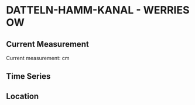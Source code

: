 # DATTELN-HAMM-KANAL - WERRIES OW

## Current Measurement

Current measurement: <Value topic="rivers/pegel-online/DHK/WERRIES_OW/measurementValue"/> cm

## Time Series

<TimeSeries topic="rivers/pegel-online/DHK/WERRIES_OW/measurementValue" period="week" />

## Location

<WorldMap>
  <Marker lat="51.695152785910125" lon="7.870045686711513" labelTopic="rivers/pegel-online/DHK/WERRIES_OW" />
</WorldMap>

